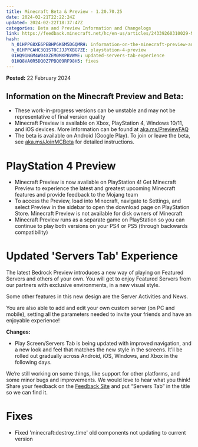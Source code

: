 ```yaml
---
title: Minecraft Beta & Preview - 1.20.70.25
date: 2024-02-21T22:22:24Z
updated: 2024-02-22T18:37:47Z
categories: Beta and Preview Information and Changelogs
link: https://feedback.minecraft.net/hc/en-us/articles/24339260310029-Minecraft-Beta-Preview-1-20-70-25
hash:
  h_01HPPG8XE6PEBHP6K6M5DGQMRH: information-on-the-minecraft-preview-and-beta
  h_01HPPCAHC3Q1ST8CJJJYXBG7ZE: playstation-4-preview
  01HQ91NGM4W04XZEM0MXPBVWME: updated-servers-tab-experience
  01HQ8VA0R5DQ0Z7PBQ09RF98H5: fixes
---
```


**Posted:** 22 February 2024

## **Information on the Minecraft Preview and Beta:**

- These work-in-progress versions can be unstable and may not be representative of final version quality
- Minecraft Preview is available on Xbox, PlayStation 4, Windows 10/11, and iOS devices. More information can be found at [aka.ms/PreviewFAQ](https://aka.ms/PreviewFAQ)
- The beta is available on Android (Google Play). To join or leave the beta, see [aka.ms/JoinMCBeta](https://aka.ms/JoinMCBeta) for detailed instructions.  
    

# PlayStation 4 Preview

- Minecraft Preview is now available on PlayStation 4! Get Minecraft Preview to experience the latest and greatest upcoming Minecraft features and provide feedback to the Mojang team
- To access the Preview, load into Minecraft, navigate to Settings, and select Preview in the sidebar to open the download page on PlayStation Store. Minecraft Preview is not available for disk owners of Minecraft
- Minecraft Preview runs as a separate game on PlayStation so you can continue to play both versions on your PS4 or PS5 (through backwards compatibility)  
    

# Updated 'Servers Tab' Experience

The latest Bedrock Preview introduces a new way of playing on Featured Servers and others of your own. You will get to enjoy Featured Servers from our partners with exclusive environments, in a new visual style.

Some other features in this new design are the Server Activities and News.

You are also able to add and edit your own custom server (on PC and mobile), setting all the parameters needed to invite your friends and have an enjoyable experience!  
  

**Changes:**

- Play Screen/Servers Tab is being updated with improved navigation, and a new look and feel that matches the new style in the screens. It’ll be rolled out gradually across Android, iOS, Windows, and Xbox in the following days.

We’re still working on some things, like support for other platforms, and some minor bugs and improvements. We would love to hear what you think! Share your feedback on the [Feedback Site](https://aka.ms/serverstabfeedback) and put “Servers Tab” in the title so we can find it.  
  

# Fixes

- Fixed 'minecraft:destroy_time' old components not updating to current version
